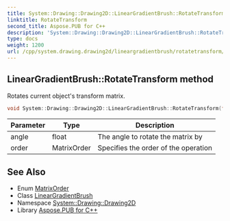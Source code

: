 ```yaml
---
title: System::Drawing::Drawing2D::LinearGradientBrush::RotateTransform method
linktitle: RotateTransform
second_title: Aspose.PUB for C++
description: 'System::Drawing::Drawing2D::LinearGradientBrush::RotateTransform method. Rotates current object''s transform matrix in C++.'
type: docs
weight: 1200
url: /cpp/system.drawing.drawing2d/lineargradientbrush/rotatetransform/
---
```

## LinearGradientBrush::RotateTransform method


Rotates current object's transform matrix.

```cpp
void System::Drawing::Drawing2D::LinearGradientBrush::RotateTransform(float angle, MatrixOrder order=MatrixOrder::Prepend)
```


| Parameter | Type | Description |
| --- | --- | --- |
| angle | float | The angle to rotate the matrix by |
| order | MatrixOrder | Specifies the order of the operation |

## See Also

* Enum [MatrixOrder](../../matrixorder/)
* Class [LinearGradientBrush](../)
* Namespace [System::Drawing::Drawing2D](../../)
* Library [Aspose.PUB for C++](../../../)
